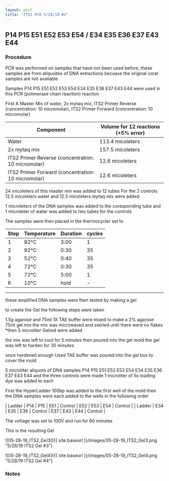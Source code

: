 ```yaml
---
layout: post
title: "ITS2 PCR 5/28/19 #2"
---
```


##  P14 P15 E51 E52 E53 E54 / E34 E35 E36 E37 E43 E44 

### Procedure

PCR was performed on samples that have not been used before, these samples are from aliquoites of DNA extractions becuase the original coral samples are not available

Samples P14 P15 E51 E52 E53 E54 E34 E35 E36 E37 E43 E44 were used in this PCR (polimerase chain reaction) reaction 

First A Master Mix of water, 2x mytaq mix, ITS2 Primer Reverse (concentration: 10 micromolar), ITS2 Primer Forward (concentration: 10 micromolar)

Component| Volume for 12 reactions (+5% error)|
|---------|---------------------------|
|Water| 113.4 micoleters|
|2x mytaq mix| 157.5 micoleters|
|ITS2 Primer Reverse (concentration: 10 micromolar)| 12.6 micoleters|
|ITS2 Primer Forward (concentration: 10 micromolar)| 12.6 micoleters|

24 micoleters of this master mix was added to 12 tubes 
For the 2 controls 12.5 micoleters water and 12.5 micoleters mytaq mix were added

1 microleters of the DNA samples was added to the coresponding tube
and 1 microleter of water was added to two tubes for the controls

The samples were then placed in the thermocycler set to 

|Step|Temperature|Duration|cycles|
|----|-------|--------|-------|
|1|92°C|3:00|1|
|2|92°C|0:30|35|
|3|52°C|0:40|35|
|4|72°C|0:30|35|
|5|72°C|5:00|1|
|6|10°C|hold|-|

___________

these amplified DNA samples were then tested by making a gel

to create the Gel the following steps were taken 

1.5g agarose and 75ml 1X TAE buffer were mixed to make a 2% agarose 75ml gel mix 
the mix was microwaved and swirled until there were no flakes 
*then 5 microliter Gelred were added

the mix was left to cool for 5 minutes then poured into the gel mold
the gel was left to harden for 30 minutes 

once hardened enough Used TAE buffer was poured into the gel box to cover the mold

5 microliter aliquots of DNA samples P14 P15 E51 E52 E53 E54 E34 E35 E36 E37 E43 E44 and the three controls were made 
1 microliter of 5x loading dye was added to each

First the HyperLadder 100bp was added to the first well of the mold 
then the DNA samples were each added to the wells in the following order 

| Ladder | P14 | P15 | E51 | Control | E52 | E53 | E54 | Control |
| Ladder | E34 | E35 | E36 | Control | E37 | E43 | E44 | Control |

The voltage was set to 100V and run for 60 minutes


This is the resulting Gel

![05-28-19_ITS2_Gel3]({{ site.baseurl }}/images/05-28-19_ITS2_Gel3.png "5/28/19 ITS2 Gel #3")

![05-28-19_ITS2_Gel4]({{ site.baseurl }}/images/05-28-19_ITS2_Gel4.png "5/28/19 ITS2 Gel #4")

### Notes
